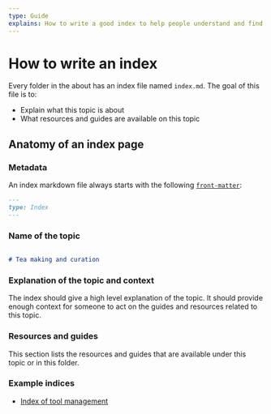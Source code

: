 ```yaml
---
type: Guide
explains: How to write a good index to help people understand and find their way around information
---
```


# How to write an index

Every folder in the about has an index file named `index.md`. The goal of this file is to:

* Explain what this topic is about
* What resources and guides are available on this topic

## Anatomy of an index page

### Metadata

An index markdown file always starts with the following [`front-matter`](https://jekyllrb.com/docs/front-matter/):

```markdown
---
type: Index
---
```

### Name of the topic

```markdown

# Tea making and curation

```

### Explanation of the topic and context

The index should give a high level explanation of the topic. It should provide enough context for someone to act on the guides and resources related to this topic.

### Resources and guides

This section lists the resources and guides that are available under this topic or in this folder.

### Example indices

* [Index of tool management](../tool-management/index.md)
